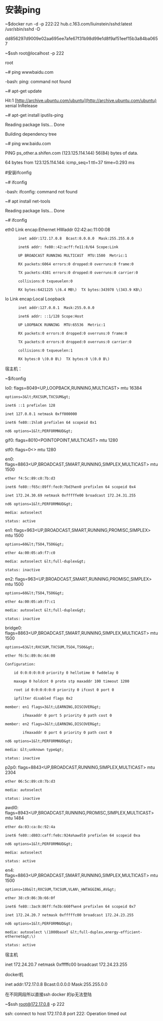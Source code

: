 # 安装ping

~$docker run -d -p 222:22 hub.c.163.com/liuinstein/sshd:latest /usr/sbin/sshd -D

dd856297d9009e02aa695ee7afe67f31b98d99e1d8f9af51eef15b3a84ba0657

~$ssh root@localhost -p 222

root

~\# ping wwwbaidu.com

-bash: ping: command not found

~\# apt-get update

Hit:1 [http://archive.ubuntu.com/ubuntu](http://archive.ubuntu.com/ubuntu) xenial InRelease

~\# apt-get install iputils-ping

Reading package lists... Done

Building dependency tree

~\# ping ww.baidu.com

PING ps\_other.a.shifen.com \(123.125.114.144\) 56\(84\) bytes of data.

64 bytes from 123.125.114.144: icmp\_seq=1 ttl=37 time=0.293 ms

\#安装ifconfig

~\# ifconfig

-bash: ifconfig: command not found

~\# apt install net-tools

Reading package lists... Done

~\# ifconfig

eth0      Link encap:Ethernet  HWaddr 02:42:ac:11:00:08

```
      inet addr:172.17.0.8  Bcast:0.0.0.0  Mask:255.255.0.0

      inet6 addr: fe80::42:acff:fe11:8/64 Scope:Link

      UP BROADCAST RUNNING MULTICAST  MTU:1500  Metric:1

      RX packets:6064 errors:0 dropped:0 overruns:0 frame:0

      TX packets:4381 errors:0 dropped:0 overruns:0 carrier:0

      collisions:0 txqueuelen:0

      RX bytes:6421225 \(6.4 MB\)  TX bytes:343978 \(343.9 KB\)
```

lo        Link encap:Local Loopback

```
      inet addr:127.0.0.1  Mask:255.0.0.0

      inet6 addr: ::1/128 Scope:Host

      UP LOOPBACK RUNNING  MTU:65536  Metric:1

      RX packets:0 errors:0 dropped:0 overruns:0 frame:0

      TX packets:0 errors:0 dropped:0 overruns:0 carrier:0

      collisions:0 txqueuelen:1

      RX bytes:0 \(0.0 B\)  TX bytes:0 \(0.0 B\)
```

宿主机：

~$ifconfig

lo0: flags=8049&lt;UP,LOOPBACK,RUNNING,MULTICAST&gt; mtu 16384

```
options=3&lt;RXCSUM,TXCSUM&gt;

inet6 ::1 prefixlen 128

inet 127.0.0.1 netmask 0xff000000

inet6 fe80::1%lo0 prefixlen 64 scopeid 0x1

nd6 options=1&lt;PERFORMNUD&gt;
```

gif0: flags=8010&lt;POINTOPOINT,MULTICAST&gt; mtu 1280

stf0: flags=0&lt;&gt; mtu 1280

en0: flags=8863&lt;UP,BROADCAST,SMART,RUNNING,SIMPLEX,MULTICAST&gt; mtu 1500

```
ether f4:5c:89:c0:7b:d3

inet6 fe80::f65c:89ff:fec0:7bd3%en0 prefixlen 64 scopeid 0x4

inet 172.24.30.69 netmask 0xfffffe00 broadcast 172.24.31.255

nd6 options=1&lt;PERFORMNUD&gt;

media: autoselect

status: active
```

en1: flags=963&lt;UP,BROADCAST,SMART,RUNNING,PROMISC,SIMPLEX&gt; mtu 1500

```
options=60&lt;TSO4,TSO6&gt;

ether 4a:00:05:a9:f7:c0

media: autoselect &lt;full-duplex&gt;

status: inactive
```

en2: flags=963&lt;UP,BROADCAST,SMART,RUNNING,PROMISC,SIMPLEX&gt; mtu 1500

```
options=60&lt;TSO4,TSO6&gt;

ether 4a:00:05:a9:f7:c1

media: autoselect &lt;full-duplex&gt;

status: inactive
```

bridge0: flags=8863&lt;UP,BROADCAST,SMART,RUNNING,SIMPLEX,MULTICAST&gt; mtu 1500

```
options=63&lt;RXCSUM,TXCSUM,TSO4,TSO6&gt;

ether f6:5c:89:0c:64:00

Configuration:

    id 0:0:0:0:0:0 priority 0 hellotime 0 fwddelay 0

    maxage 0 holdcnt 0 proto stp maxaddr 100 timeout 1200

    root id 0:0:0:0:0:0 priority 0 ifcost 0 port 0

    ipfilter disabled flags 0x2

member: en1 flags=3&lt;LEARNING,DISCOVER&gt;

        ifmaxaddr 0 port 5 priority 0 path cost 0

member: en2 flags=3&lt;LEARNING,DISCOVER&gt;

        ifmaxaddr 0 port 6 priority 0 path cost 0

nd6 options=1&lt;PERFORMNUD&gt;

media: &lt;unknown type&gt;

status: inactive
```

p2p0: flags=8843&lt;UP,BROADCAST,RUNNING,SIMPLEX,MULTICAST&gt; mtu 2304

```
ether 06:5c:89:c0:7b:d3

media: autoselect

status: inactive
```

awdl0: flags=8943&lt;UP,BROADCAST,RUNNING,PROMISC,SIMPLEX,MULTICAST&gt; mtu 1484

```
ether da:03:ca:8c:92:4a

inet6 fe80::d803:caff:fe8c:924a%awdl0 prefixlen 64 scopeid 0xa

nd6 options=1&lt;PERFORMNUD&gt;

media: autoselect

status: active
```

en4: flags=8863&lt;UP,BROADCAST,SMART,RUNNING,SIMPLEX,MULTICAST&gt; mtu 1500

```
options=10b&lt;RXCSUM,TXCSUM,VLAN\_HWTAGGING,AV&gt;

ether 38:c9:86:3b:66:0f

inet6 fe80::3ac9:86ff:fe3b:660f%en4 prefixlen 64 scopeid 0x7

inet 172.24.20.7 netmask 0xfffffc00 broadcast 172.24.23.255

nd6 options=1&lt;PERFORMNUD&gt;

media: autoselect \(1000baseT &lt;full-duplex,energy-efficient-ethernet&gt;\)

status: active
```

宿主机

inet 172.24.20.7 netmask 0xfffffc00 broadcast 172.24.23.255

docker机

inet addr:172.17.0.8 Bcast:0.0.0.0 Mask:255.255.0.0

在不同网段所以直接ssh docker 的ip无法登陆

~$ssh root@172.17.0.8  -p 222

 ssh: connect to host 172.17.0.8 port 222: Operation timed out

